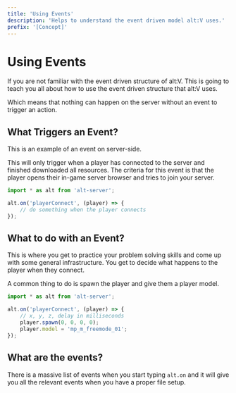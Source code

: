```yaml
---
title: 'Using Events'
description: 'Helps to understand the event driven model alt:V uses.'
prefix: '[Concept]'
---
```


# Using Events

If you are not familiar with the event driven structure of alt:V. This is going to teach you all about how to use the event driven structure that alt:V uses.

Which means that nothing can happen on the server without an event to trigger an action.

## What Triggers an Event?

This is an example of an event on server-side.

This will only trigger when a player has connected to the server and finished downloaded all resources. The criteria for this event is that the player opens their in-game server browser and tries to join your server.

```js
import * as alt from 'alt-server';

alt.on('playerConnect', (player) => {
    // do something when the player connects
});
```

## What to do with an Event?

This is where you get to practice your problem solving skills and come up with some general infrastructure. You get to decide what happens to the player when they connect.

A common thing to do is spawn the player and give them a player model.

```js
import * as alt from 'alt-server';

alt.on('playerConnect', (player) => {
    // x, y, z, delay in milliseconds
    player.spawn(0, 0, 0, 0);
    player.model = 'mp_m_freemode_01';
});
```

## What are the events?

There is a massive list of events when you start typing `alt.on` and it will give you all the relevant events when you have a proper file setup.
